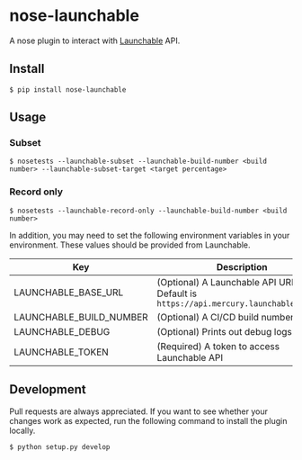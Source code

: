 # nose-launchable
A nose plugin to interact with [Launchable](https://www.launchableinc.com/) API.

## Install

```
$ pip install nose-launchable
```

## Usage

### Subset

```
$ nosetests --launchable-subset --launchable-build-number <build number> --launchable-subset-target <target percentage>
```

### Record only

```
$ nosetests --launchable-record-only --launchable-build-number <build number>
```

In addition, you may need to set the following environment variables in your environment. These values should be provided from Launchable.

|  Key  |  Description  |
| ---- | ---- |
|  LAUNCHABLE_BASE_URL  |  (Optional) A Launchable API URL. Default is `https://api.mercury.launchableinc.com` |
|  LAUNCHABLE_BUILD_NUMBER  |  (Optional) A CI/CD build number  |
|  LAUNCHABLE_DEBUG  |  (Optional) Prints out debug logs |
|  LAUNCHABLE_TOKEN  |  (Required) A token to access Launchable API  |

## Development
Pull requests are always appreciated. If you want to see whether your changes work as expected,  run the following command to install the plugin locally.

```bash
$ python setup.py develop
``` 
